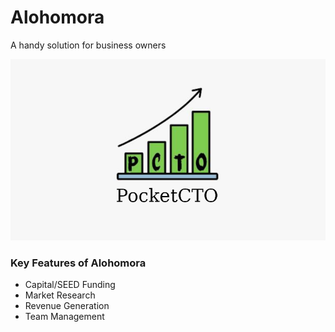 # Alohomora  
A handy solution for business owners

![baner.png](assets/banner.png)




### Key Features of Alohomora
* Capital/SEED Funding
* Market Research
* Revenue Generation
* Team Management
